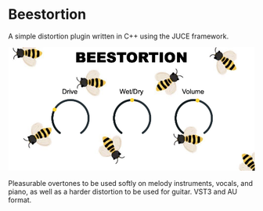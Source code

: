 # Beestortion
A simple distortion plugin written in C++ using the JUCE framework.


![alt text](Beestortion.jpg)

Pleasurable overtones to be used softly on melody instruments, vocals, and piano, as well as a harder distortion to be used for guitar. VST3 and AU format.
